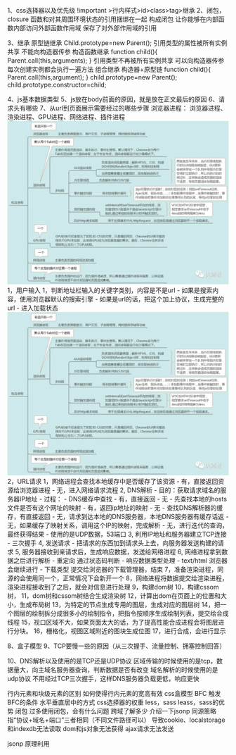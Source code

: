 1、css选择器以及优先级
!important >行内样式>id>class>tag>继承
2、闭包，closure
函数和对其周围环境状态的引用捆绑在一起 构成闭包
让你能够在内部函数内部访问外部函数作用域
保存了对外部作用域的引用

3、继承
原型链继承
  Child.prototype=new Parent();
  引用类型的属性被所有实例共享
  不能向构造器传参
构造函数继承
  function child(){
    Parent.call(this,arguments);
  }
  引用类型不再被所有实例共享
  可以向构造器传参
  每次创建实例都会执行一遍方法
组合继承
  构造器+原型链
  function child(){
    Parent.call(this,argument);
  }
  child.prototype=new Parent();
  child.prototype.constructor=child;



4、js基本数据类型
5、js放在body前面的原因，就是放在正文最后的原因
6、请求头有哪些
7、从url到页面展示需要经过的哪些步骤
  浏览器进程：
    浏览器进程、渲染进程、GPU进程、网络进程、插件进程
     ![avatar](/assets/webwork.webp)
  1，用户输入
    1，判断地址栏输入的关键字类别，内容是不是url
      - 如果是搜索内容，使用浏览器默认的搜索引擎
      - 如果是url的话，把这个加上协议，生成完整的url
      - 进入加载状态
  ![avatar](/assets/webwork.webp) 
  2，URL请求
    1，网络进程会查找本地缓存中是否缓存了该资源
      - 有，直接返回资源给浏览器进程
      - 无，进入网络请求流程
    2, DNS解析
      - 目的：获取请求域名的服务器IP地址
      - 过程：
        - DNS缓存中查找
          - 有，直接返回
          - 无
            - 先查找本地的hosts文件是否有这个网址的映射
              - 有，返回ip地址的映射
              - 无
                - 查找DNS解析器的缓存，有直接返回
                  - 无，请求到达本地的DNS服务器，本地DNS服务器有缓存话返
                    - 无，如果缓存了映射关系，调用这个IP的映射，完成解析
                      - 无，进行迭代的查询，最终获得结果
      - 使用的是UDP数据，53端口
    3, 利用IP地址和服务器建立TCP连接 
      - 三次握手
    4, 发送请求 
      - 把请求的东西加到请求头上去，向服务器发送构建的请求
    5, 服务器接收到亲请求后，生成响应数据，发送给网络进程
    6, 网络进程拿到数据之后进行解析
      - 重定向 通过状态码判断
      - 响应数据类型处理
        - text/html 浏览器会继续进行
        - 下载类型 提交给浏览器的下载管理器，结束
    7，准备渲染进程，同源的会使用同一个，正常情况下会新开一个
    8，网络进程将数据提交给渲染进程，渲染进程接收到了之后，就会对信息进行处理
    9，构建dom树
    10，构建cssom树，
    11，dom树和cssom树结合生成渲染树
    12，计算出dom在页面上的位置和大小，生成布局树
    13，为特定的节点生成专用的图层，生成对应的图层树
    14，把一个图层的绘制拆分成很多小的绘制指令，把指令按顺序生成绘制列表，提交给合成线程
    15，视口区域不大，如果页面太大的话，为了提高性能合成进程会将图层进行分块。
    16，栅格化，视图区域附近的图块生成位图
    17，进行合成，会进行显示

8、盒子模型
9、TCP要慢一些的原因（从三次握手、流量控制、拥塞控制回答）


10、DNS解析以及使用的是TCP还是UDP协议
  区域传输的时候使用的是tcp，数据量大，向主域名服务器查询，判断数据是否有改变
  域名解析的时候使用的是udp协议
  不用经过TCP三次握手，这样DNS服务器负载更低，响应更快



行内元素和块级元素的区别
如何使得行内元素的宽高有效
css盒模型
BFC
触发BFC的条件
水平垂直居中的方式
css选择器的权重
less，sass
leass，sass的优势
闭包
过多使用闭包，会有什么问题
跨域了解多少
介绍一下jsonp
同源策略
  指“协议+域名+端口”三者相同（不同文件路径可以）
  导致cookie、localstorage和indexdb无法读取
  dom和js对象无法获得
  ajax请求无法发送

  jsonp
    原理利用<script>标签没有跨域的限制，通过script标签的src属性，发送带有callback参数的get请求，后端将返回数据拼凑到callback中，返回给浏览器，浏览器解析，从而得到数据
    ``` javascript
    script = document.createElement('script');
    script.type = 'text/javascript';
    // 传参一个回调函数名给后端，方便后端返回时执行这个在前端定义的回调函数
    script.src = 'http://www.domain2.com:8080/login?user=admin&callback=handleCallback';
    document.head.appendChild(script);
    // 回调执行函数
    function handleCallback(res) {
        alert(JSON.stringify(res));
    }
    ```
  跨域资源共享cors
    允许浏览器向跨源服务器
      服务器设置ACCESS-CONTROL-ALLOW-ORIGIN响应头，设指定来源
      进行两次请求
    简单跨域请求
      1，get，post，head等http方法之一
      2，http的头信息不超过
        accept
        accept-language
        content-language
        last-event-id
        content-type只限于application/x-www-form-urlencoded、multiple/formdata、text/plain
      响应头：
        Access-Control-Allow-Origin：数据的可见范围
    复杂请求
      1，任何一个不满足的简单跨域要求的请求都是复杂，带预检的跨域请求。
      一个复杂请求不止发送一个包含通信内容的请求，其中最先发送的是一种**"预检"请求**，此时作为服务端，也需要返回**"预回应"**作为响应。"预检"请求实际上是对服务端的一种权限请求，只有当"预检"请求成功返回，实际请求才开始执行。
      预请求以OPTIONS形式发送，当中同样包含域，并且还包含了两项CORS特有的内容
      Access-Control-Request-Method – 该项内容是实际请求的种类，可以是GET、POST之类的简单请求，也可以是PUT、DELETE等等。
      Access-Control-Request-Headers – 该项是一个以逗号分隔的列表，当中是复杂请求所使用的头部。
      "预检"请求实际上就是在为之后的实际请求发送一个权限请求，在预回应返回的内容当中，服务端应当对这两项进行回复，以让浏览器确定请求是否能够成功完成。一旦预回应如期而至，所请求的权限也都已满足，才会发出真实请求，携带真实数据
      预请求响应数据:access-control-allow-method:支持的方法，access-control-allow-headers：支持的头部信息
      后台设置Access-Control-Max-Age来控制浏览器在多长时间内（单位s）无需在请求时发送预检请求，从而减少不必要的预检请求
  nginx代理
    通过配置文件设置请求响应头Access-Control-Allow-Origin…等字段
  node中间件跨域
    启一个代理服务器实现数据的转发
  postmessage跨域
    页面和其打开的新窗口的数据传递
    多窗口之间消息传递
    页面与嵌套的iframe消息传递

js继承
http常用状态码


302什么含义？


304
  200：从客户端发来的请求在服务器端被正常处理了，请求数据返回
  204：从客户端发来的请求在服务器端被正常处理了，但是没有资源可以返回（一般在只需要从客户端往服务器发送信息，而对客户端不需要发送新信息内容的情况下使用）
  206：客户端进行了范围请求，而服务器成功执行了这部分的 GET 请求响应报文中包含由 Content-Range 指定范围的实体内容
  ---- 当 301、302、303 响应状态码返回时，几乎所有的浏览器都会把 POST 改成 GET，并删除请求报文内的主体，之后请求会自动再次发送
301、302 标准是禁止将 POST 方法改变成 GET 方法的，但实际使用时大家都会这么做
  301：永久性重定向（请求的资源已被分配了新的 URI，以后应使用资源现在所指的 URI）
  302：临时性重定向（请求的资源已被分配了新的 URI，希望用户(本次)能使用新的 URI 访问）
  304：客户端发送附带条件的请求时，服务器端允许请求访问资源，但未满足条件的情况。（服务端已经执行了GET，但文件未变化）

  400： 表示请求报文中存在语法错误
  403：表明对请求资源的访问被服务器拒绝了（未获得文件系统的访问授权，访问权限）
  404：服务器上无法找到请求的资源
  405：客户端请求的方法虽然能被服务器识别，但是服务器禁止使用该方法
  500：服务器端在执行请求时发生了错误
  502：网关或代理角色的服务器
  503：服务器暂时处于超负载或正在进行停机维护，现在无法处理请求

cookie和localStorage、sessionStorage生命周期及作用域



.标准盒模型与怪异盒模型；

2.box-sizing（说错了，面试官让我回去了解下）
  盒模型
3.url输入后到页面显示；

5.get与post区别；
  get获取数据
    参数长度限制
    明文传输
    get的数据会保存在浏览器记录中
  post提交数据 
    没有参数长度限制
    post放在请求体中

6.实现函数，返回Promise状态为resolve（用两种方法）；
  异步编程解决方案
  回调地狱的问题：
    代码臃肿
    可读性差
    耦合度过高
    复用性差




7.算法:数组降维（实现float，递归，不能用mapfloat）


9.写代码，判断this指向问题；

10.箭头函数与普通函数区别
  1,写法上更加简洁
  2，箭头函数不会创建自己的this会从自己作用域链上一层继承this；定义的地方
  3，this指向不会发生改变你
  4，call、apply、bind不能改变箭头函数的this指向
  5，箭头函数不能作为构造函数使用（this指向的问题），new：生成一个对象，吧函数的this指向该对象，执行构造函数里的语句，返回实例
  6，没有自己的arguments
  7，没有prototype原型
  8，不能作为生成器函数

11.手写new的过程；

``` javascript
function news(obg){
  let res={};
  if(obj.prototype !== null){
    res._proto_=obj.prototype;
  }
  let ret = obj.call(res,Array.prototype.slice.call(args,1));
  if((typeof ret ==="object)|| typeof ret ==="function" && ret!==null){
    return ret;
  }
  return res;
}
function NewPro(func,...args){
    this.obj={};
    Object.setPrototypeOf(this.obj, Con.prototype);
    let ret=func.apply(this.obj,args);
    if ((typeof ret === "object") || typeof ret === "function" && ret !== null) {
        return ret;
    }
    return this.obj;
}
```

13.同源策略

14.js中数据类型（基本、引用）判断类型时分别用什么方法
instanceof
typeof


http，那一层？
  http位于应用层
    OSI：
      应用层
      表示层
      会话层
      传输层
      网络层
      数据链路层
      物理层
    TCP/IP 
      应用层http
      传输层TCP
      网际层IP
      网络接口层

https
  http:请求响应构成，无状态的协议。客户端和服务器之间不需建立持久的连接遵循请求/响应模型
    地址解析（解析出协议名、主机名、端口号、对象路径等,IP)
    封装http请求数据包
    封装成tcp包（tcp连接）
    发送请求
    服务器响应
    服务器关闭连接
    https://juejin.im/post/5af557a3f265da0b9265a498
TCP哪一层？三次握手四次挥手

输入网址时发生了什么

讲讲DNS查询

浏览器进程/线程

JS单线程 事件循环

给了一道题 宏任务微任务相关

浏览器渲染过程

什么是重排/重绘（基本概念，没有讲到具体优化

js原型&原型链

闭包和作用域

let var区别

Call apply bind用法和区别

实现call

js继承，如何实现？（口述，没有具体写代码

实现new

垃圾回收概述

async await 概述

css BFC

css position

垂直水平居中

react用过吗

说说函数组件和类组件区别

有大量数据，例如1w条，渲染的时候你会选函数组件还是类组件？

堆和栈
进程和线程区别
写快排


1.node 中间件原理

2.写一个中间件，怎么使用？

3.webpack 打包整体流程

4.常见 web 安全问题，xss、csrf、sql 注入、数据库加密、cookie 加密及防范措施